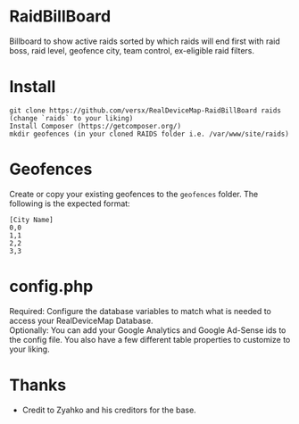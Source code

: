 # RaidBillBoard  
Billboard to show active raids sorted by which raids will end first with raid boss, raid level, geofence city, team control, ex-eligible raid filters.  

# Install  
```  
git clone https://github.com/versx/RealDeviceMap-RaidBillBoard raids (change `raids` to your liking)  
Install Composer (https://getcomposer.org/)  
mkdir geofences (in your cloned RAIDS folder i.e. /var/www/site/raids)  
```

# Geofences  
Create or copy your existing geofences to the `geofences` folder. The following is the expected format:   
```
[City Name]  
0,0  
1,1  
2,2  
3,3  
```

# config.php  
Required: Configure the database variables to match what is needed to access your RealDeviceMap Database.  
Optionally: You can add your Google Analytics and Google Ad-Sense ids to the config file. You also have a few different table properties to customize to your liking.  

# Thanks  
- Credit to Zyahko and his creditors for the base.  
